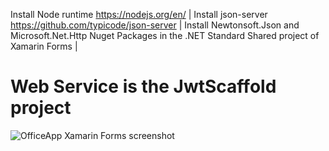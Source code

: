 Install Node runtime https://nodejs.org/en/ | 
Install json-server https://github.com/typicode/json-server | 
Install Newtonsoft.Json and Microsoft.Net.Http Nuget Packages in the .NET Standard Shared project of Xamarin Forms |

# Web Service is the JwtScaffold project

![OfficeApp Xamarin Forms screenshot](https://github.com/webmasterdevlin/OfficeAppXamarinForms/blob/master/officeappxf.png)
